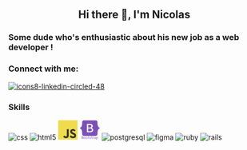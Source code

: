 <h2 align="center">Hi there 👋, I'm Nicolas</h2>
<h3>Some dude who's enthusiastic about his new job as a web developer !</h3>
<h3 align="left">Connect with me:</h3>

[![icons8-linkedin-circled-48](https://user-images.githubusercontent.com/101421234/178576526-eaa2d840-a7c0-4a9b-8556-6a4be827e6a8.png)](https://www.linkedin.com/in/nicolas-ruff/)

<h3 align="left">Skills</h3>


<p align="left"> <img src="https://user-images.githubusercontent.com/101421234/178780544-1f0e33bb-2adb-4d50-ae03-923e7130f0f6.png" alt="css" width="40" height="40">  <img src="https://user-images.githubusercontent.com/101421234/178780673-a8f764cc-dd66-4e57-8be4-b7751c717c42.png" alt="html5" width="40" height="40"/> <img src="https://raw.githubusercontent.com/devicons/devicon/master/icons/javascript/javascript-original.svg" alt="javascript" width="40" height="40"> <img src="https://raw.githubusercontent.com/devicons/devicon/master/icons/bootstrap/bootstrap-plain-wordmark.svg" alt="bootstrap" width="40" height="40"/> <img src="https://user-images.githubusercontent.com/101421234/178780707-96b948c6-91b1-412b-97cd-3850dd6d1909.png" alt="postgresql" width="40" height="40"> <img src="https://www.vectorlogo.zone/logos/figma/figma-icon.svg" alt="figma" width="40" height="40"/> <img src="https://user-images.githubusercontent.com/101421234/178780771-873539ed-5820-4d9b-af46-1e8370d3c34e.png" alt="ruby" width="40" height="40"/> <img src="https://user-images.githubusercontent.com/101421234/178780744-ef773554-bd78-4679-ac11-3b1cfdbed920.png" alt="rails" width="40" height="40">




